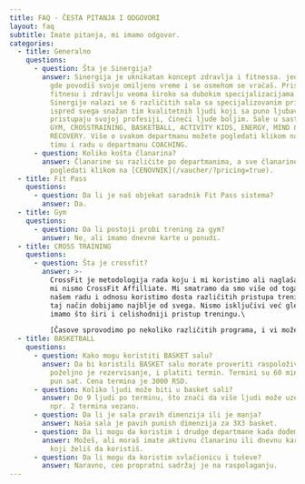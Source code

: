 ```yaml
---
title: FAQ - ČESTA PITANJA I ODGOVORI
layout: faq
subtitle: Imate pitanja, mi imamo odgovor.
categories:
  - title: Generalno
    questions:
      - question: Šta je Sinergija?
        answer: Sinergija je uknikatan koncept zdravlja i fitnessa. jedinstveno mesto
          gde povodiš svoje omiljeno vreme i se osmehom se vraćaš. Pristupamo
          fitnesu i zdravlju veoma široko sa dubokim specijalizacijama. U sklopu
          Sinergije nalazi se 6 različitih sala sa specijalizovanim pristupom i
          ispred svega snažan tim kvalitetnih ljudi koji sa puno ljubavi
          pristupaju svojoj profesiji, čineći ljude boljim. Sale u sastavu su
          GYM, CROSSTRAINING, BASKETBALL, ACTIVITY KIDS, ENERGY, MIND & BODY,
          RECOVERY. Više o svakom departmanu možete pogledati klikom na isti a o
          timu i radu u departmanu COACHING.
      - question: Koliko košta članarina?
        answer: Članarine su različite po departmanima, a sve članarine i pakete možete
          pogledati klikom na [CENOVNIK](/vaucher/?pricing=true).
  - title: Fit Pass
    questions:
      - question: Da li je naš objekat saradnik Fit Pass sistema?
        answer: Da.
  - title: Gym
    questions:
      - question: Da li postoji probi trening za gym?
        answer: Ne, ali imamo dnevne karte u ponudi.
  - title: CROSS TRAINING
    questions:
      - question: Šta je crossfit?
        answer: >-
          CrossFit je metodologija rada koju i mi koristimo ali naglašavamo da
          mi nismo CrossFit Affilliate. Mi smatramo da smo više od toga jer u
          našem radu i odnosu koristimo dosta različitih pristupa treningu i na
          taj način dobijamo najblje od svega. Nismo isključivi već gledamo da
          imamo što širi i celishodniji pristup treningu.\

          [Časove sprovodimo po nekoliko različitih programa, i vi možete izabrati onaj koji vam najviše pristaje.](/concept)
  - title: BASKETBALL
    questions:
      - question: Kako mogu koristiti BASKET salu?
        answer: Da bi koristili BASKET salu morate proveriti raspoloživost termina,
          poželjno je rezervisanje, i platiti termin. Termini su 60 minuta na
          pun sat. Cena termina je 3000 RSD.
      - question: Koliko ljudi može biti u basket sali?
        answer: Do 9 ljudi po terminu, što znači da više ljudi može uzeti blok termina,
          npr. 2 termina vezano.
      - question: Da li je sala pravih dimenzija ili je manja?
        answer: Naša sala je pavih punish dimenzija za 3X3 basket.
      - question: Da li mogu da koristim i drudge departmane kada dođem na Basket?
        answer: Možeš, ali moraš imate aktivnu članarinu ili dnevnu kartu za departman
          koji želiš da koristiš.
      - question: Da li mogu da koristim svlačionicu i tuševe?
        answer: Naravno, ceo propratni sadržaj je na raspolaganju.
---
```

